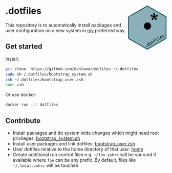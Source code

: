 # .dotfiles <img src='.logo.png' align="right" height="138.5" />

This repository  is to automatically install  packages and user configuration on a new system  in [my](https://github.com/danlooo) preferred way.

## Get started

Install:

```sh
git clone  https://github.com/danlooo/dotfiles ~/.dotfiles
sudo sh /.dotfiles/bootstrap_system.sh 
zsh ~/.dotfiles/bootstrap_user.zsh 
exec zsh
```

Or use docker:
```sh
docker run -it dotfiles
```

## Contribute

-  Install packages and do system wide changes which  might  need root privileges: [bootstrap_system.sh](bootstrap_system.sh)
-  Install user packages and link  dotfiles:  [bootstrap_user.zsh](bootstrap_user.zsh)
-  User  dotfiles relative to the home directory of that user: [home](home)
-  Create additional run control files e.g.  `~/foo.zshrc` will be sourced if available where `foo` can be any prefix. By default, files like  `~/.local.zshrc` will be touched